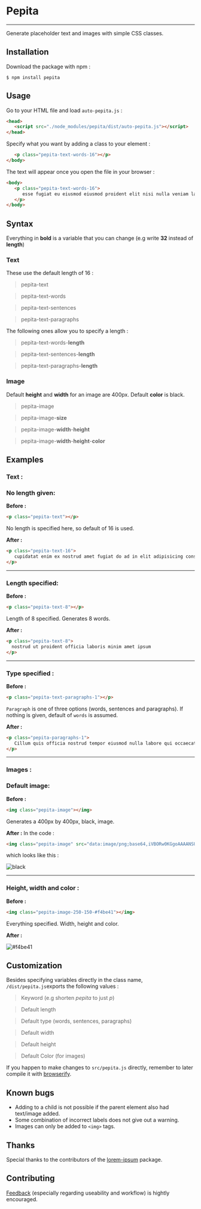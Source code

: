 # Pepita
----

Generate placeholder text and images with simple CSS classes.

## Installation

Download the package with npm :

``` console
$ npm install pepita
```


## Usage
Go to your HTML file and load `auto-pepita.js` :
``` html
<head>
   <script src="./node_modules/pepita/dist/auto-pepita.js"></script>
</head>
```

Specify what you want by adding a class to your element :
``` html <body>
   <p class="pepita-text-words-16"></p>
</body>
```

The text will appear once you open the file in your browser :
``` html
<body>
   <p class="pepita-text-words-16">
      esse fugiat eu eiusmod eiusmod proident elit nisi nulla veniam laboris labore ipsum ullamco elit irure
   </p>
</body>
```

## Syntax

Everything in **bold** is a variable that you can change (e.g write **32** instead of **length**)

### Text

These use the default length of 16 :

>pepita-text

>pepita-text-words

>pepita-text-sentences

>pepita-text-paragraphs

The following ones allow you to specify a length :

>pepita-text-words-**length**

>pepita-text-sentences-**length**

>pepita-text-paragraphs-**length**

### Image

Default **height** and **width** for an image are 400px. Default **color** is black.

>pepita-image

>pepita-image-**size**

>pepita-image-**width**-**height**

>pepita-image-**width**-**height**-**color**

## Examples
### Text :

### No length given:


**Before :**

``` html
<p class="pepita-text"></p>
```

No length is specified here, so default of 16 is used.

**After :**
``` html
<p class="pepita-text-16">
   cupidatat enim ex nostrud amet fugiat do ad in elit adipisicing consequat anim nisi veniam nisi
</p>
```

----

### Length specified:

**Before :**
``` html
<p class="pepita-text-8"></p>
```

Length of 8 specified. Generates 8 words.


**After :**
``` html
<p class="pepita-text-8">
  nostrud ut proident officia laboris minim amet ipsum
</p>
```

----

### Type specified :

**Before :**
``` html
<p class="pepita-text-paragraphs-1"></p>
```

`Paragraph` is one of three options (words, sentences and paragraphs). If nothing is given, default of `words` is assumed.


**After :**
``` html
<p class="pepita-paragraphs-1">
   Cillum quis officia nostrud tempor eiusmod nulla labore qui occaecat. Officia mollit quis excepteur velit magna qui officia cupidatat duis. Nisi anim pariatur exercitation quis aute. Nisi nostrud ea magna nostrud ea labore irure sint sint nostrud voluptate qui. Aliqua quis id anim sunt commodo. Officia incididunt do nulla ullamco laborum ex voluptate eu excepteur aliqua. Minim Lorem qui nisi officia esse adipisicing laborum cupidatat occaecat dolor mollit sit veniam aliqua.
</p>
```

----

### Images :

### Default image:

**Before :**
``` html
<img class="pepita-image"></img>
```

Generates a 400px by 400px, black, image.

**After :**
In the code :

``` html
<img class="pepita-image" src="data:image/png;base64,iVBORw0KGgoAAAANSUhEUgAAAZAAAAGQCAYAAACAvzbMAAAOGUlEQVR4Xu3VsQ0AIAwEsWT/oUFiA642NWmsl25n5oxHgAABAgQ+BVZAPsV8J0CAAIEnIC"></img>
```

which looks like this :

![](https://user-images.githubusercontent.com/24259317/74566053-e3817680-4f72-11ea-944e-27777e70c53b.png "black")

----

### Height, width and color :

**Before :**
``` html
<img class="pepita-image-250-150-#f4be41"></img>
```

Everything specified. Width, height and color.

**After :**

![](https://user-images.githubusercontent.com/24259317/74566056-e41a0d00-4f72-11ea-9803-03554c699130.png "#f4be41")

## Customization

Besides specifying variables directly in the class name, `/dist/pepita.js`exports the following values :

>Keyword (e.g shorten *pepita* to just *p*)

>Default length

>Default type (words, sentences, paragraphs)

>Default width

>Default height

>Default Color (for images)

If you happen to make changes to `src/pepita.js` directly, remember to later compile it with [browserify](http://browserify.org/).

## Known bugs
* Adding to a child  is not possible if the parent element also had text/image added.
* Some combination of incorrect labels does not give out a warning.
* Images can only be added to `<img>` tags.

## Thanks
Special thanks to the contributors of the [lorem-ipsum](https://www.npmjs.com/package/lorem-ipsum) package.

## Contributing
[Feedback](../../issues) (especially regarding useability and workflow) is hightly encouraged.
